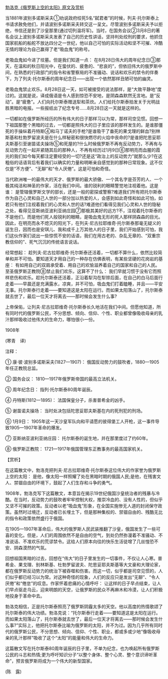 [勃洛克《俄罗斯上空的太阳》原文及赏析](https://www.vrrw.net/wx/12308.html)

当1881年波别多诺斯采夫①劝说政府绞死5名“弑君者”的时候，列夫·托尔斯泰上书请求赦免他们，并请波别多诺斯采夫转交这一呈文。尽管波别多诺斯采夫予以拒绝，书信还是到了沙皇那里(通过切列温将军)。当时，在国务会议②3月8日的著名会议上波别多诺斯采夫发表了自己的历史性讲话，坚持判处绞刑的要求，他抓住国家航船的船舵不放达四分之一世纪，他以自己可怕的实际活动和坚不可摧、冷酷无情的理论为自己赢得了老“吸血鬼”的称号。

老吸血鬼如今进了坟墓。但是我们知道一点： 在8月28日伟大的周年纪念日③那天，在温和的秋日阳光中，在蛰伏的、疲惫的、“悲哀的”，但依旧伟大的俄罗斯中间，在熟悉的行政部门的指令和省警察局的不准骚动、说话和欢乐的禁令的伴奏下，为了列夫·托尔斯泰的周年纪念日——出现一个依然那样丑陋可怕的幽灵。

老吸血鬼禁止欢乐。8月28日这一天，如可被接受的说法那样，是“大致平静地”度过的。这就是说，译成俄语是令人感到惊恐不安地，是阴森森默然无言地。是“反动”。是“疲惫”。人们向托尔斯泰赠送犁和茶炊。人们给托尔斯泰拍发关于光明战胜黑暗的电报。一些报纸出了纪念专号……8月28日这一天就是这样的。

一切都如在俄罗斯所经历的所有伟大的日子那样习以为常，那样司空见惯。回想一下祖国那整个黑暗的过去，一切都是照伟大的日子里应该的那样发生的。是谁那僵死的手操纵着丹特斯④和马丁诺夫的手枪?是谁吸干了垂死的果戈理的鲜血?别林斯基和杜勃罗留波夫是在什么样秘密和很快燃尽的火焰中丧命的?是谁把陀思妥耶夫斯基引至谢苗诺夫操场⑤和死屋的?什么时候俄罗斯不再有反动势力，不再有与反动势力在一起并紧随其后的那种人，不再有经历过1月9日⑥那明亮而血腥的霞光的我们如今每天都注定要经受的一切?还是这“政治上的反动势力”就那么少?在这粗俗的话语背后有着我们以确实的力量和明晰亲自感觉到的那种日常现象。这不仅仅是“不方便”、“无聊”和“令人厌倦”。这是可怕和奇怪。



当代欧洲唯一的最伟大的天才、俄罗斯的最大骄傲、一个其名字是芬芳的人、一个极其纯洁和神圣的作家，活在我们中间。谁的锐利的眼睛警觉地注视着他。这是谁： 是管辖俄罗斯文学的部长，还是一般的密探或警察?难道我们所有把托尔斯泰作为自己心灵和自己人世的一部分加以热爱的人，会感到如此奇怪和如此可怕，如若只有他们注视着我们的心灵和人世的话?难道他们看得见我们心灵和人世的隐秘之处，看得见亚斯纳亚波利亚纳庄园⑦那极其美好的远方?不，注视着托尔斯泰的不是他们，而是他们死人般锐利的眼睛，是吸血鬼无形的死人那样阴森森的目光。因此，在明亮而永不熄灭的阳光下，在列夫·尼古拉耶维奇·托尔斯泰那毫无疑义的诞生日，因而也是安琪儿、我和成千上万其他人的日子里，我们开始感到可怕，我们这伙作家们说出一些惊慌不安的话语，我们在用古老的、杂乱无章的、“双重宗教信仰的”、死气沉沉的传统语言说话。

经常想起： 趁列夫·尼古拉耶维奇·托尔斯泰还活着，一切都不算什么，依然比较简单和并不可怕。要知道天才用自己的一种存在仿佛表明，有某些坚硬的花岗岩的基座： 有如用自己的双肩承受着、用自己的欢愉滋养着自己的国家和自己的人民。至圣俄罗斯正教院⑧禁止我们欢乐，这算不了什么： 我们早就习惯于没有它而照样悲伤和欢乐。趁托尔斯泰还活着，正沿着犁沟在犁铧后面，在自己的白马后面行走着——早晨还是充满露水，凉爽，并不可怕，吸血鬼们打着瞌睡，并且——平安无事。托尔斯泰行走着——要知道这是太阳在运行。而如果太阳落山了，托尔斯泰就去世了，最后一位天才将离去——那时候会发生什么事?

上帝保佑，让列夫·尼古拉耶维奇·托尔斯泰长久地活在我们中间。但愿他知道，所有同时代的俄罗斯公民，不分思想、倾向、信仰、个性、职业都曾像吸收母亲的乳汁那样吸收过他伟大的生命力，哪怕很小一份。

1908年

(寒青　译)

注释：

① 康·彼·波别多诺斯采夫(1827—1907)： 俄国反动势力的鼓吹者，1880—1905年任正教院总监。

② 国务会议： 1810—1917年俄罗斯帝国的最高立法机关。

③ 周年纪念日： 指列·托尔斯泰80周年诞辰。

④ 丹特斯(1812—1895)： 法国保皇分子，杀害普希金的凶手。

⑤ 谢苗诺夫操场： 当时处决包括陀思妥耶夫斯基在内的死刑犯的刑场。

⑥ 1月9日： 1905年这一天沙皇军队向和平请愿的彼得堡工人开枪，这一事件导致1905—1907年革命的爆发。

⑦ 亚斯纳亚波利亚纳庄园： 托尔斯泰的诞生地，并在那里度过了约60年。

⑧ 俄罗斯正教院： 1721—1917年俄国管理东正教事务的最高国家机关。

【赏析】

在这篇散文中，勃洛克把列夫·尼古拉耶维奇·托尔斯泰这位伟大的作家誉为俄罗斯上空的太阳： 是他，像太阳一样照耀了处在黑暗时期的俄国人民;是他，在残害文人、禁锢自由的环境下，鼓起了人们生存和斗争的勇气。

1908年，勃洛克写下这篇散文，本意旨在揭示19世纪俄国沙皇统治者的残暴与冷酷。在当时，反动势力的鼓吹者牢牢控制大权，推崇冷血的、没有人性的，但似乎又坚不可摧的政策。反动者以老“吸血鬼”形象，在全国实施惨无人道的封闭保守政策。虽然时过境迁，反动者已长埋土下，但是那种集权的、禁锢自由的、残酷无比的指令和政策依然盛行于俄国。

在1905—1907年革命后，伟大的俄罗斯人民武装推翻了沙皇，俄国发生了一些可喜的变化。但是，人们的周围依然不是自由的空气，到处仍然弥漫着不准骚动、不准说话、不准欢乐的荒谬禁令。这给人们原本向往的快乐生活徒增了几丝惶恐不安、阴森漠然的气氛。

回想祖国黑暗的过去，回想在“伟大”的日子里发生的一切事件，不仅让人心寒。普希金、果戈理、别林斯基、杜勃罗留波夫、陀思妥耶夫斯基等大文豪和大理论家，都在俄罗斯反动势力的统治下被吞噬和伤害。而这一切，似乎都是司空见惯的，人们似乎都已经习以为常。对这种奇怪的现象，人们的反应只是发出“无聊”、“令人厌倦”和“倦怠”的叹息。作家怀着悲痛的心情呼吁： 让这样的日子早点结束，让人们早点驱走乌云，迎来明朗的天空，让俄罗斯的民众不再麻木和冷漠，让人们积极地投身于革命中去。

勃洛克相信，正是托尔斯泰照亮了俄罗斯阴霾太多的天空。他以高度的热情歌颂了托尔斯泰的伟大功绩。勃洛克说：“托尔斯泰行走着——要知道这是太阳在运行。而如果太阳落山了，托尔斯泰就去世了，最后一位天才将离去——那时候会发生什么事?”实际上，他把托尔斯泰比喻为俄罗斯的太阳，并不为过。因为几乎所有同时代的俄罗斯公民，不分思想、倾向、信仰、个性、职业，都或多或少地“像吸收母亲的乳汁那样”吸收了这个“太阳”的能量和伟大的生命力。

这篇散文写在托尔斯泰80周年诞辰的日子里，不单为纪念，也为唤起所有俄罗斯公民的斗志和热情;更为呼吁知识分子“以整个身体、整个心灵、整个意识谛听革命”，预言俄罗斯将成为一个伟大的新型国家。

(陈　露)

